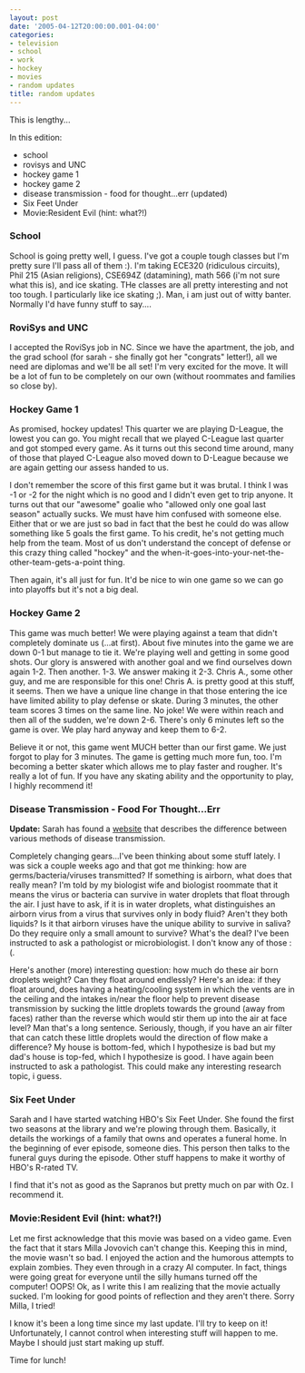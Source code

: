 ```yaml
---
layout: post
date: '2005-04-12T20:00:00.001-04:00'
categories:
- television
- school
- work
- hockey
- movies
- random updates
title: random updates
---
```


This is lengthy...

In this edition:

* school
* rovisys and UNC
* hockey game 1
* hockey game 2
* disease transmission - food for thought...err (updated)
* Six Feet Under
* Movie:Resident Evil (hint: what?!)

### School

School is going pretty well, I guess. I've got a couple tough classes but I'm pretty sure I'll pass all of them :). I'm taking ECE320 (ridiculous circuits), Phil 215 (Asian religions), CSE694Z (datamining), math 566 (i'm not sure what this is), and ice skating. THe classes are all pretty interesting and not too tough. I particularly like ice skating ;). Man, i am just out of witty banter. Normally I'd have funny stuff to say....

### RoviSys and UNC

I accepted the RoviSys job in NC. Since we have the apartment, the job, and the grad school (for sarah - she finally got her "congrats" letter!), all we need are diplomas and we'll be all set! I'm very excited for the move. It will be a lot of fun to be completely on our own (without roommates and families so close by).

### Hockey Game 1

As promised, hockey updates! This quarter we are playing D-League, the lowest you can go. You might recall that we played C-League last quarter and got stomped every game. As it turns out this second time around, many of those that played C-League also moved down to D-League because we are again getting our assess handed to us.

I don't remember the score of this first game but it was brutal. I think I was -1 or -2 for the night which is no good and I didn't even get to trip anyone. It turns out that our "awesome" goalie who "allowed only one goal last season" actually sucks. We must have him confused with someone else. Either that or we are just so bad in fact that the best he could do was allow something like 5 goals the first game. To his credit, he's not getting much help from the team. Most of us don't understand the concept of defense or  this crazy thing called "hockey" and the when-it-goes-into-your-net-the-other-team-gets-a-point thing.

Then again, it's all just for fun. It'd be nice to win one game so we can go into playoffs but it's not a big deal.

### Hockey Game 2

This game was much better! We were playing against a team that didn't completely dominate us (...at first). About five minutes into the game we are down 0-1 but manage to tie it. We're playing well and getting in some good shots. Our glory is answered with another goal and we find ourselves down again 1-2. Then another. 1-3. We answer making it 2-3. Chris A., some other guy, and me are responsible for this one! Chris A. is pretty good at this stuff, it seems. Then we have a unique line change in that those entering the ice have limited ability to play defense or skate. During 3 minutes, the other team scores 3 times on the same line. No joke! We were within reach and then all of the sudden, we're down 2-6. There's only 6 minutes left so the game is over. We play hard anyway and keep them to 6-2.

Believe it or not, this game went MUCH better than our first game. We just forgot to play for 3 minutes. The game is getting much more fun, too. I'm becoming a better skater which allows me to play faster and rougher. It's really a lot of fun. If you have any skating ability and the opportunity to play, I highly recommend it!

### Disease Transmission - Food For Thought...Err

**Update:** Sarah has found a [website](http://microbiology.mtsinai.on.ca/faq/transmission.shtml#droplet) that describes the difference between various methods of disease transmission.

Completely changing gears...I've been thinking about some stuff lately. I was sick a couple weeks ago and that got me thinking: how are germs/bacteria/viruses transmitted? If something is airborn, what does that really mean? I'm told by my biologist wife and biologist roommate that it means the virus or bacteria can survive in water droplets that float through the air. I just have to ask, if it is in water droplets, what distinguishes an airborn virus from a virus that survives only in body fluid? Aren't they both liquids? Is it that airborn viruses have the unique ability to survive in saliva? Do they require only a small amount to survive? What's the deal? I've been instructed to ask a pathologist or microbiologist. I don't know any of those :(.

Here's another (more) interesting question: how much do these air born droplets weight? Can they float around endlessly? Here's an idea: if they float around, does having a heating/cooling system in which the vents are in the ceiling and the intakes in/near the floor help to prevent disease transmission by sucking the little droplets towards the ground (away from faces) rather than the reverse which would stir them up into the air at face level? Man that's a long sentence. Seriously, though, if you have an air filter that can catch these little droplets would the direction of flow make a difference? My house is bottom-fed, which I hypothesize is bad but my dad's house is top-fed, which I hypothesize is good. I have again been instructed to ask a pathologist. This could make any interesting research topic, i guess.

### Six Feet Under

Sarah and I have started watching HBO's Six Feet Under. She found the first two seasons at the library and we're plowing through them. Basically, it details the workings of a family that owns and operates a funeral home. In the beginning of ever episode, someone dies. This person then talks to the funeral guys during the episode. Other stuff happens to make it worthy of HBO's R-rated TV. 

I find that it's not as good as the Sapranos but pretty much on par with Oz. I recommend it.

### Movie:Resident Evil (hint: what?!)

Let me first acknowledge that this movie was based on a video game. Even the fact that it stars Milla Jovovich can't change this. Keeping this in mind, the movie wasn't so bad. I enjoyed the action and the humorous attempts to explain zombies. They even through in a crazy AI computer. In fact, things were going great for everyone until the silly humans turned off the computer! OOPS! Ok, as I write this I am realizing that the movie actually sucked. I'm looking for good points of reflection and they aren't there. Sorry Milla, I tried!

I know it's been a long time since my last update. I'll try to keep on it! Unfortunately, I cannot control when interesting stuff will happen to me. Maybe I should just start making up stuff.

Time for lunch!